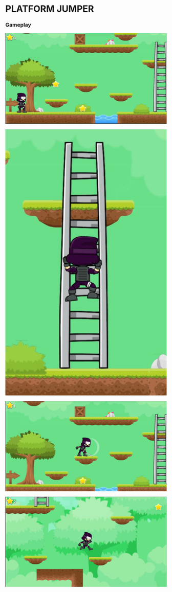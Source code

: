 # PLATFORM JUMPER

### Gameplay

![Gameplay1](Platform_Jumper_Image/r1.JPG)

![Gameplay2](Platform_Jumper_Image/r2.JPG)

![Gameplay3](Platform_Jumper_Image/r3.JPG)

![Gameplay4](Platform_Jumper_Image/r4.JPG)
